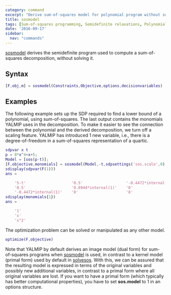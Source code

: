 ```yaml
---
category: command
excerpt: "Derive sum-of-squares model for polynomial program without solving it"
title: sosmodel
tags: [Sum-of-squares programming, Semidefinite relaxations, Polynomial programming]
date: '2016-09-17'
sidebar:
  nav: "commands"
---
```



[sosmodel](/command/sosmodel) derives the semidefinite program used to compute a sum-of-squares decomposition, without solving it.

## Syntax

````matlab
[F,obj,m] = sosmodel(Constraints,Objective,options,decisionvariables)
````

## Examples

The following example sets up the SDP required to find a lower bound of a polynomial, using sum-of-squares. The last output contains the monomials YALMIP uses in the decomposition.  To make it easier to see the connection between the polynomial and the derived decomposition, we turn off a scaling feature. YALMIP has introduced 1 new variable, i.e., there is a degree-of-freedom in a sum-of-squares representation of a quartic.

````matlab
sdpvar x t
p = 8*x^4+x+5;
Model = [sos(p-t)];
[F,objective,monomials] = sosmodel(Model,-t,sdpsettings('sos.scale',0),t);
sdisplay(sdpvar(F(1)))
ans =

    '5-t'                    '0.5'                   '-0.4472*internal(1)'
    '0.5'                    '0.8944*internal(1)'    '0'                  
    '-0.4472*internal(1)'    '0'                     '8'  
sdisplay(monomials{1})
ans =

    '1'
    'x'
    'x^2'

````
The optimization problem can be solved or manipulated as any other model.

````matlab
optimize(F,objective)
````

Note that YALMIP by default derives an image model (dual form) for sum-of-squares programs when [sosmodel](/command/sosmodel) is used, in contrast to a kernel model (primal form) used by default in [solvesos](/command/solvesos). With this, we can be assured that the resulting model is expressed in terms of the original variables and possibly new additional variables, in contrast to a primal form where all original variables are lost. If you want to have a primal form (which typically has better computational properties), you have to set **sos.model** to 1 in an options structure.
